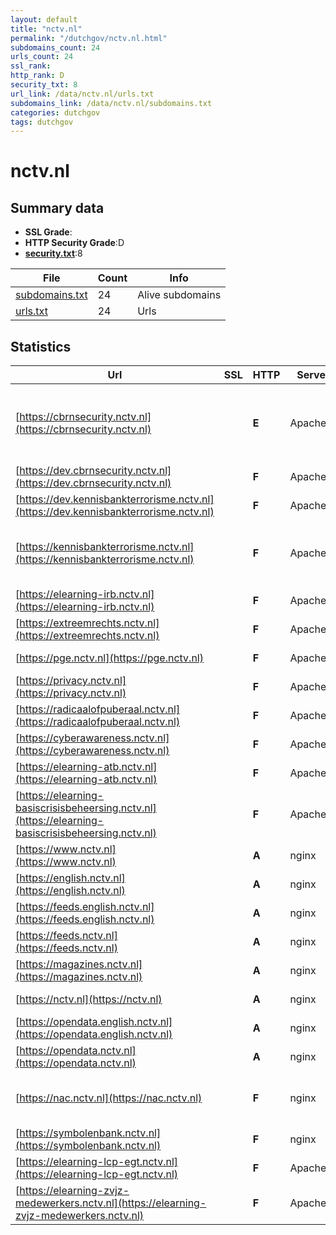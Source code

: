 ```yaml
---
layout: default
title: "nctv.nl"
permalink: "/dutchgov/nctv.nl.html"
subdomains_count: 24
urls_count: 24
ssl_rank: 
http_rank: D
security_txt: 8
url_link: /data/nctv.nl/urls.txt
subdomains_link: /data/nctv.nl/subdomains.txt
categories: dutchgov
tags: dutchgov
---
```



# nctv.nl
## Summary data


 - **SSL Grade**:
 - **HTTP Security Grade**:D
 - **[security.txt](https://www.digitaleoverheid.nl/nieuws/standaard-security-txt-nu-verplicht-voor-overheid/)**:8


| File       | Count | Info |
|------------|-------|------|
|[subdomains.txt](/DutchGovScope/data/nctv.nl/subdomains.txt)|24|Alive subdomains|
|[urls.txt](/DutchGovScope/data/nctv.nl/urls.txt)|24|Urls|


## Statistics


| Url | SSL | HTTP | Server | Cookie | HSTS | CORS | CTO | CSP | XFO | XXP | RP |FP| Tech |Title |
|--------|-------|-------|------|------|------|------|------|------|------|------|------|------|------|------|
|[https://cbrnsecurity.nctv.nl](https://cbrnsecurity.nctv.nl)| | **E**|Apache/2|:o: | | | |:warning: | :white_check_mark: | :white_check_mark: | :white_check_mark: | |Apache HTTP Server:2 Bootstrap CodeIgniter ExpressionEngine PHP|CBRNE|
|[https://dev.cbrnsecurity.nctv.nl](https://dev.cbrnsecurity.nctv.nl)| | **F**|Apache/2| | | | | | | | :white_check_mark: | |Apache HTTP Server:2||
|[https://dev.kennisbankterrorisme.nctv.nl](https://dev.kennisbankterrorisme.nctv.nl)| | **F**|Apache/2| | | | | | | | :white_check_mark: | |Apache HTTP Server:2|dev.kennisbankte...|
|[https://kennisbankterrorisme.nctv.nl](https://kennisbankterrorisme.nctv.nl)| | **F**|Apache/2|:warning: | | | | | :white_check_mark: | | :white_check_mark: | |Apache HTTP Server:2 CodeIgniter ExpressionEngine PHP:8.2.27||
|[https://elearning-irb.nctv.nl](https://elearning-irb.nctv.nl)| | **F**|Apache/2| | | | | | | | :white_check_mark: | |Apache HTTP Server:2||
|[https://extreemrechts.nctv.nl](https://extreemrechts.nctv.nl)| | **F**|Apache/2| | | | | | | | :white_check_mark: | |Apache HTTP Server:2||
|[https://pge.nctv.nl](https://pge.nctv.nl)| | **F**|Apache/2| | | | | | | | :white_check_mark: | |Apache HTTP Server:2||
|[https://privacy.nctv.nl](https://privacy.nctv.nl)| | **F**|Apache/2| | | | | | | | :white_check_mark: | |Apache HTTP Server:2||
|[https://radicaalofpuberaal.nctv.nl](https://radicaalofpuberaal.nctv.nl)| | **F**|Apache/2| | | | | | | | :white_check_mark: | |Apache HTTP Server:2||
|[https://cyberawareness.nctv.nl](https://cyberawareness.nctv.nl)| | **F**|Apache/2| | | | | | | | :white_check_mark: | |Apache HTTP Server:2||
|[https://elearning-atb.nctv.nl](https://elearning-atb.nctv.nl)| | **F**|Apache/2| | | | | | | | :white_check_mark: | |Apache HTTP Server:2||
|[https://elearning-basiscrisisbeheersing.nctv.nl](https://elearning-basiscrisisbeheersing.nctv.nl)| | **F**|Apache/2| | | | | | | | :white_check_mark: | |Apache HTTP Server:2||
|[https://www.nctv.nl](https://www.nctv.nl)| | **A**|nginx| |:white_check_mark: | | |:warning: | :white_check_mark: | :white_check_mark: | :white_check_mark: | |Bloomreach HSTS Nginx|NCTV.nl | Nation...|
|[https://english.nctv.nl](https://english.nctv.nl)| | **A**|nginx| |:white_check_mark: | | |:warning: | :white_check_mark: | :white_check_mark: | :white_check_mark: | |Bloomreach HSTS Nginx|Home | National...|
|[https://feeds.english.nctv.nl](https://feeds.english.nctv.nl)| | **A**|nginx| |:white_check_mark: | | | | :white_check_mark: | :white_check_mark: | :white_check_mark: | |HSTS Nginx||
|[https://feeds.nctv.nl](https://feeds.nctv.nl)| | **A**|nginx| |:white_check_mark: | | | | :white_check_mark: | :white_check_mark: | :white_check_mark: | |HSTS Nginx||
|[https://magazines.nctv.nl](https://magazines.nctv.nl)| | **A**|nginx| |:white_check_mark: | | |:warning: | :white_check_mark: | :white_check_mark: | :white_check_mark: | |HSTS Nginx||
|[https://nctv.nl](https://nctv.nl)| | **A**|nginx| |:white_check_mark: | | |:warning: | :white_check_mark: | :white_check_mark: | :white_check_mark: | |HSTS Nginx|301 Moved Perman...|
|[https://opendata.english.nctv.nl](https://opendata.english.nctv.nl)| | **A**|nginx| |:white_check_mark: | | | | :white_check_mark: | :white_check_mark: | :white_check_mark: | |HSTS Nginx||
|[https://opendata.nctv.nl](https://opendata.nctv.nl)| | **A**|nginx| |:white_check_mark: | | | | :white_check_mark: | :white_check_mark: | :white_check_mark: | |HSTS Nginx||
|[https://nac.nctv.nl](https://nac.nctv.nl)| | **F**|nginx| | | | | | | | :white_check_mark: | |Amazon ALB Amazon Web Services Java Nginx|aNewSpring | Lee...|
|[https://symbolenbank.nctv.nl](https://symbolenbank.nctv.nl)| | **F**|nginx| | | | | | | | :white_check_mark: | |Nginx|404 Not Found|
|[https://elearning-lcp-egt.nctv.nl](https://elearning-lcp-egt.nctv.nl)| | **F**|Apache/2| | | | | | | | :white_check_mark: | |Apache HTTP Server:2|Online trainings...|
|[https://elearning-zvjz-medewerkers.nctv.nl](https://elearning-zvjz-medewerkers.nctv.nl)| | **F**|Apache/2| | | | | | | | :white_check_mark: | |Apache HTTP Server:2||


